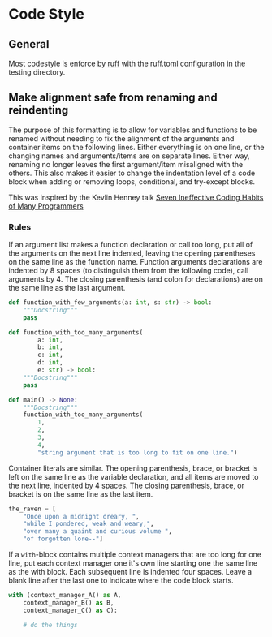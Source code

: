 # Code Style

## General

Most codestyle is enforce by [ruff](https://docs.astral.sh/ruff/) with the ruff.toml configuration in the testing directory.

## Make alignment safe from renaming and reindenting

The purpose of this formatting is to allow for variables and functions to be renamed without needing to fix the alignment of the arguments and container items on the following lines.
Either everything is on one line, or the changing names and arguments/items are on separate lines.
Either way, renaming no longer leaves the first argument/item misaligned with the others.
This also makes it easier to change the indentation level of a code block when adding or removing loops, conditional, and try-except blocks.

This was inspired by the Kevlin Henney talk [Seven Ineffective Coding Habits of Many Programmers](https://www.youtube.com/watch?v=SUIUZ09mnwM&t=1214s)

### Rules

If an argument list makes a function declaration or call too long, put all of the arguments on the next line indented, leaving the opening parentheses on the same line as the function name. Function arguments declarations are indented by 8 spaces (to distinguish them from the following code), call arguments by 4. The closing parenthesis (and colon for declarations) are on the same line as the last argument.
```python
def function_with_few_arguments(a: int, s: str) -> bool:
    """Docstring"""
    pass

def function_with_too_many_arguments(
        a: int,
        b: int,
        c: int,
        d: int,
        e: str) -> bool:
    """Docstring"""
    pass

def main() -> None:
    """Docstring"""
    function_with_too_many_arguments(
        1,
        2,
        3,
        4,
        "string argument that is too long to fit on one line.")
```

Container literals are similar. The opening parenthesis, brace, or bracket is left on the same line as the variable declaration, and all items are moved to the next line, indented by 4 spaces. The closing parenthesis, brace, or bracket is on the same line as the last item.
```python
the_raven = [
    "Once upon a midnight dreary, ",
    "while I pondered, weak and weary,",
    "over many a quaint and curious volume ",
    "of forgotten lore--"]
```

If a `with`-block contains multiple context managers that are too long for one line, put each context manager one it's own line starting one the same line as the with block.
Each subsequent line is indented four spaces.
Leave a blank line after the last one to indicate where the code block starts.
```python
with (context_manager_A() as A,
    context_manager_B() as B,
    context_manager_C() as C):

    # do the things
```
